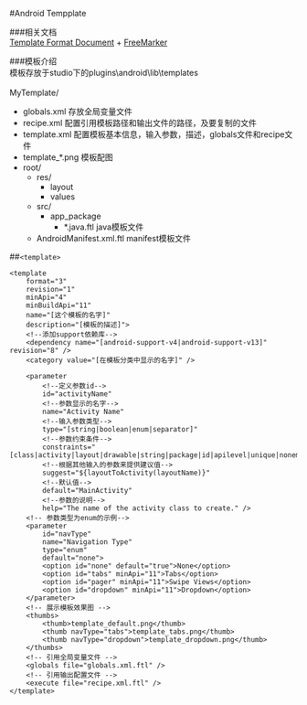 #Android Tempplate

###相关文档<br>
[Template Format Document](http://www.i-programmer.info/professional-programmer/resources-and-tools/6845-android-adt-template-format-document.html#toc_escapexmlstring)  +  [FreeMarker](http://freemarker.org/docs/index.html)<br>

###模板介绍<br>
模板存放于studio下的plugins\android\lib\templates<br>
<br>
MyTemplate/ <br>
  * globals.xml     存放全局变量文件<br>
  * recipe.xml      配置引用模板路径和输出文件的路径，及要复制的文件<br>
  * template.xml    配置模板基本信息，输入参数，描述，globals文件和recipe文件<br>
  * template_*.png   模板配图<br>
  * root/ <br>
    * res/ <br>
      * layout <br>
      * values <br>
    * src/ <br>
      * app_package <br>
        * \*.java.ftl   java模板文件<br>
    * AndroidManifest.xml.ftl   manifest模板文件<br>

##`<template>`
```
<template
    format="3"
    revision="1"
    minApi="4"
    minBuildApi="11"
    name="[这个模板的名字]"
    description="[模板的描述]">
    <!--添加support依赖库-->
    <dependency name="[android-support-v4|android-support-v13]" revision="8" />
    <category value="[在模板分类中显示的名字]" />
    
    <parameter
        <!--定义参数id-->
        id="activityName"
        <!--参数显示的名字-->
        name="Activity Name"
        <!--输入参数类型-->
        type="[string|boolean|enum|separator]"
        <!--参数约束条件-->
        constraints="[class|activity|layout|drawable|string|package|id|apilevel|unique|nonempty|exists]"
        <!--根据其他输入的参数来提供建议值-->
        suggest="${layoutToActivity(layoutName)}"
        <!--默认值-->
        default="MainActivity"
        <!--参数的说明-->
        help="The name of the activity class to create." />
    <!-- 参数类型为enum的示例-->
    <parameter
        id="navType"
        name="Navigation Type"
        type="enum"
        default="none">
        <option id="none" default="true">None</option>
        <option id="tabs" minApi="11">Tabs</option>
        <option id="pager" minApi="11">Swipe Views</option>
        <option id="dropdown" minApi="11">Dropdown</option>
    </parameter>
    <!-- 展示模板效果图 -->
    <thumbs>
        <thumb>template_default.png</thumb>
        <thumb navType="tabs">template_tabs.png</thumb>
        <thumb navType="dropdown">template_dropdown.png</thumb>
    </thumbs>
    <!-- 引用全局变量文件 -->
    <globals file="globals.xml.ftl" />
    <!-- 引用输出配置文件 -->
    <execute file="recipe.xml.ftl" />
</template>
```

